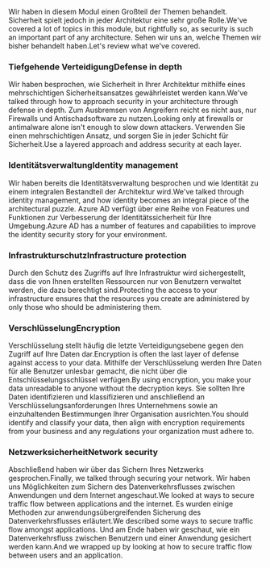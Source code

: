 <span data-ttu-id="83eda-101">Wir haben in diesem Modul einen Großteil der Themen behandelt. Sicherheit spielt jedoch in jeder Architektur eine sehr große Rolle.</span><span class="sxs-lookup"><span data-stu-id="83eda-101">We've covered a lot of topics in this module, but rightfully so, as security is such an important part of any architecture.</span></span> <span data-ttu-id="83eda-102">Sehen wir uns an, welche Themen wir bisher behandelt haben.</span><span class="sxs-lookup"><span data-stu-id="83eda-102">Let's review what we've covered.</span></span>

### <a name="defense-in-depth"></a><span data-ttu-id="83eda-103">Tiefgehende Verteidigung</span><span class="sxs-lookup"><span data-stu-id="83eda-103">Defense in depth</span></span>

<span data-ttu-id="83eda-104">Wir haben besprochen, wie Sicherheit in Ihrer Architektur mithilfe eines mehrschichtigen Sicherheitsansatzes gewährleistet werden kann.</span><span class="sxs-lookup"><span data-stu-id="83eda-104">We've talked through how to approach security in your architecture through defense in depth.</span></span> <span data-ttu-id="83eda-105">Zum Ausbremsen von Angreifern reicht es nicht aus, nur Firewalls und Antischadsoftware zu nutzen.</span><span class="sxs-lookup"><span data-stu-id="83eda-105">Looking only at firewalls or antimalware alone isn't enough to slow down attackers.</span></span> <span data-ttu-id="83eda-106">Verwenden Sie einen mehrschichtigen Ansatz, und sorgen Sie in jeder Schicht für Sicherheit.</span><span class="sxs-lookup"><span data-stu-id="83eda-106">Use a layered approach and address security at each layer.</span></span>

### <a name="identity-management"></a><span data-ttu-id="83eda-107">Identitätsverwaltung</span><span class="sxs-lookup"><span data-stu-id="83eda-107">Identity management</span></span>

<span data-ttu-id="83eda-108">Wir haben bereits die Identitätsverwaltung besprochen und wie Identität zu einem integralen Bestandteil der Architektur wird.</span><span class="sxs-lookup"><span data-stu-id="83eda-108">We've talked through identity management, and how identity becomes an integral piece of the architectural puzzle.</span></span> <span data-ttu-id="83eda-109">Azure AD verfügt über eine Reihe von Features und Funktionen zur Verbesserung der Identitätssicherheit für Ihre Umgebung.</span><span class="sxs-lookup"><span data-stu-id="83eda-109">Azure AD has a number of features and capabilities to improve the identity security story for your environment.</span></span>

### <a name="infrastructure-protection"></a><span data-ttu-id="83eda-110">Infrastrukturschutz</span><span class="sxs-lookup"><span data-stu-id="83eda-110">Infrastructure protection</span></span>

<span data-ttu-id="83eda-111">Durch den Schutz des Zugriffs auf Ihre Infrastruktur wird sichergestellt, dass die von Ihnen erstellten Ressourcen nur von Benutzern verwaltet werden, die dazu berechtigt sind.</span><span class="sxs-lookup"><span data-stu-id="83eda-111">Protecting the access to your infrastructure ensures that the resources you create are administered by only those who should be administering them.</span></span>

### <a name="encryption"></a><span data-ttu-id="83eda-112">Verschlüsselung</span><span class="sxs-lookup"><span data-stu-id="83eda-112">Encryption</span></span>

<span data-ttu-id="83eda-113">Verschlüsselung stellt häufig die letzte Verteidigungsebene gegen den Zugriff auf Ihre Daten dar.</span><span class="sxs-lookup"><span data-stu-id="83eda-113">Encryption is often the last layer of defense against access to your data.</span></span> <span data-ttu-id="83eda-114">Mithilfe der Verschlüsselung werden Ihre Daten für alle Benutzer unlesbar gemacht, die nicht über die Entschlüsselungsschlüssel verfügen.</span><span class="sxs-lookup"><span data-stu-id="83eda-114">By using encryption, you make your data unreadable to anyone without the decryption keys.</span></span> <span data-ttu-id="83eda-115">Sie sollten Ihre Daten identifizieren und klassifizieren und anschließend an Verschlüsselungsanforderungen Ihres Unternehmens sowie an einzuhaltenden Bestimmungen Ihrer Organisation ausrichten.</span><span class="sxs-lookup"><span data-stu-id="83eda-115">You should identify and classify your data, then align with encryption requirements from your business and any regulations your organization must adhere to.</span></span>

### <a name="network-security"></a><span data-ttu-id="83eda-116">Netzwerksicherheit</span><span class="sxs-lookup"><span data-stu-id="83eda-116">Network security</span></span>

<span data-ttu-id="83eda-117">Abschließend haben wir über das Sichern Ihres Netzwerks gesprochen.</span><span class="sxs-lookup"><span data-stu-id="83eda-117">Finally, we talked through securing your network.</span></span> <span data-ttu-id="83eda-118">Wir haben uns Möglichkeiten zum Sichern des Datenverkehrsflusses zwischen Anwendungen und dem Internet angeschaut.</span><span class="sxs-lookup"><span data-stu-id="83eda-118">We looked at ways to secure traffic flow between applications and the internet.</span></span> <span data-ttu-id="83eda-119">Es wurden einige Methoden zur anwendungsübergreifenden Sicherung des Datenverkehrsflusses erläutert.</span><span class="sxs-lookup"><span data-stu-id="83eda-119">We described some ways to secure traffic flow amongst applications.</span></span> <span data-ttu-id="83eda-120">Und am Ende haben wir geschaut, wie ein Datenverkehrsfluss zwischen Benutzern und einer Anwendung gesichert werden kann.</span><span class="sxs-lookup"><span data-stu-id="83eda-120">And we wrapped up by looking at how to secure traffic flow between users and an application.</span></span>
